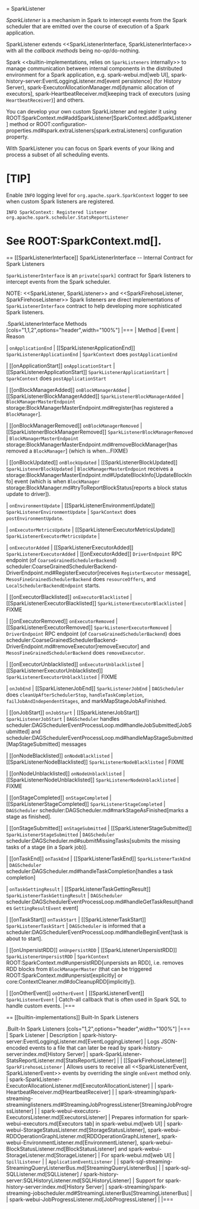 = SparkListener

*SparkListener* is a mechanism in Spark to intercept events from the Spark scheduler that are emitted over the course of execution of a Spark application.

SparkListener extends <<SparkListenerInterface, SparkListenerInterface>> with all the _callback methods_ being no-op/do-nothing.

Spark <<builtin-implementations, relies on `SparkListeners` internally>> to manage communication between internal components in the distributed environment for a Spark application, e.g. spark-webui.md[web UI], spark-history-server:EventLoggingListener.md[event persistence] (for History Server), spark-ExecutorAllocationManager.md[dynamic allocation of executors], spark-HeartbeatReceiver.md[keeping track of executors (using `HeartbeatReceiver`)] and others.

You can develop your own custom SparkListener and register it using ROOT:SparkContext.md#addSparkListener[SparkContext.addSparkListener] method or ROOT:configuration-properties.md#spark.extraListeners[spark.extraListeners] configuration property.

With SparkListener you can focus on Spark events of your liking and process a subset of all scheduling events.

[TIP]
====
Enable `INFO` logging level for `org.apache.spark.SparkContext` logger to see when custom Spark listeners are registered.

```
INFO SparkContext: Registered listener org.apache.spark.scheduler.StatsReportListener
```

See ROOT:SparkContext.md[].
====

== [[SparkListenerInterface]] SparkListenerInterface -- Internal Contract for Spark Listeners

`SparkListenerInterface` is an `private[spark]` contract for Spark listeners to intercept events from the Spark scheduler.

NOTE: <<SparkListener, SparkListener>> and <<SparkFirehoseListener, SparkFirehoseListener>> Spark listeners are direct implementations of `SparkListenerInterface` contract to help developing more sophisticated Spark listeners.

.SparkListenerInterface Methods
[cols="1,1,2",options="header",width="100%"]
|===
| Method
| Event
| Reason

| `onApplicationEnd`
| [[SparkListenerApplicationEnd]] `SparkListenerApplicationEnd` | `SparkContext` does `postApplicationEnd`

| [[onApplicationStart]] `onApplicationStart`
| [[SparkListenerApplicationStart]] `SparkListenerApplicationStart`
| `SparkContext` does `postApplicationStart`

| [[onBlockManagerAdded]] `onBlockManagerAdded`
| [[SparkListenerBlockManagerAdded]] `SparkListenerBlockManagerAdded`
| `BlockManagerMasterEndpoint` storage:BlockManagerMasterEndpoint.md#register[has registered a `BlockManager`].

| [[onBlockManagerRemoved]] `onBlockManagerRemoved`
| [[SparkListenerBlockManagerRemoved]] `SparkListenerBlockManagerRemoved`
| `BlockManagerMasterEndpoint` storage:BlockManagerMasterEndpoint.md#removeBlockManager[has removed a `BlockManager`] (which is when...FIXME)

| [[onBlockUpdated]] `onBlockUpdated`
| [[SparkListenerBlockUpdated]] `SparkListenerBlockUpdated`
| `BlockManagerMasterEndpoint` receives a storage:BlockManagerMasterEndpoint.md#UpdateBlockInfo[UpdateBlockInfo] event (which is when `BlockManager` storage:BlockManager.md#tryToReportBlockStatus[reports a block status update to driver]).

| `onEnvironmentUpdate`
| [[SparkListenerEnvironmentUpdate]] `SparkListenerEnvironmentUpdate`
| `SparkContext` does `postEnvironmentUpdate`.

| `onExecutorMetricsUpdate`
| [[SparkListenerExecutorMetricsUpdate]] `SparkListenerExecutorMetricsUpdate`
|

| `onExecutorAdded`
| [[SparkListenerExecutorAdded]] `SparkListenerExecutorAdded`
| [[onExecutorAdded]] `DriverEndpoint` RPC endpoint (of `CoarseGrainedSchedulerBackend`) scheduler:CoarseGrainedSchedulerBackend-DriverEndpoint.md#RegisterExecutor[receives `RegisterExecutor` message], `MesosFineGrainedSchedulerBackend` does `resourceOffers`, and `LocalSchedulerBackendEndpoint` starts.

| [[onExecutorBlacklisted]] `onExecutorBlacklisted`
| [[SparkListenerExecutorBlacklisted]] `SparkListenerExecutorBlacklisted`
| FIXME

| [[onExecutorRemoved]] `onExecutorRemoved`
| [[SparkListenerExecutorRemoved]] `SparkListenerExecutorRemoved`
| `DriverEndpoint` RPC endpoint (of `CoarseGrainedSchedulerBackend`) does
scheduler:CoarseGrainedSchedulerBackend-DriverEndpoint.md#removeExecutor[removeExecutor] and `MesosFineGrainedSchedulerBackend` does `removeExecutor`.

| [[onExecutorUnblacklisted]] `onExecutorUnblacklisted`
| [[SparkListenerExecutorUnblacklisted]] `SparkListenerExecutorUnblacklisted`
| FIXME

| `onJobEnd`
| [[SparkListenerJobEnd]] `SparkListenerJobEnd`
| `DAGScheduler` does `cleanUpAfterSchedulerStop`, `handleTaskCompletion`, `failJobAndIndependentStages`, and markMapStageJobAsFinished.

| [[onJobStart]] `onJobStart`
| [[SparkListenerJobStart]] `SparkListenerJobStart`
| `DAGScheduler` handles scheduler:DAGSchedulerEventProcessLoop.md#handleJobSubmitted[JobSubmitted] and scheduler:DAGSchedulerEventProcessLoop.md#handleMapStageSubmitted[MapStageSubmitted] messages

| [[onNodeBlacklisted]] `onNodeBlacklisted`
| [[SparkListenerNodeBlacklisted]] `SparkListenerNodeBlacklisted`
| FIXME

| [[onNodeUnblacklisted]] `onNodeUnblacklisted`
| [[SparkListenerNodeUnblacklisted]] `SparkListenerNodeUnblacklisted`
| FIXME

| [[onStageCompleted]] `onStageCompleted`
| [[SparkListenerStageCompleted]] `SparkListenerStageCompleted`
| `DAGScheduler` scheduler:DAGScheduler.md#markStageAsFinished[marks a stage as finished].

| [[onStageSubmitted]] `onStageSubmitted`
| [[SparkListenerStageSubmitted]] `SparkListenerStageSubmitted`
| `DAGScheduler` scheduler:DAGScheduler.md#submitMissingTasks[submits the missing tasks of a stage (in a Spark job)].

| [[onTaskEnd]] `onTaskEnd`
| [[SparkListenerTaskEnd]] `SparkListenerTaskEnd`
| `DAGScheduler` scheduler:DAGScheduler.md#handleTaskCompletion[handles a task completion]

| `onTaskGettingResult`
| [[SparkListenerTaskGettingResult]] `SparkListenerTaskGettingResult`
| `DAGScheduler` scheduler:DAGSchedulerEventProcessLoop.md#handleGetTaskResult[handles `GettingResultEvent` event]

| [[onTaskStart]] `onTaskStart`
| [[SparkListenerTaskStart]] `SparkListenerTaskStart`
| `DAGScheduler` is informed that a scheduler:DAGSchedulerEventProcessLoop.md#handleBeginEvent[task is about to start].

| [[onUnpersistRDD]] `onUnpersistRDD`
| [[SparkListenerUnpersistRDD]] `SparkListenerUnpersistRDD`
| `SparkContext` ROOT:SparkContext.md#unpersistRDD[unpersists an RDD], i.e. removes RDD blocks from `BlockManagerMaster` (that can be triggered ROOT:SparkContext.md#unpersist[explicitly] or core:ContextCleaner.md#doCleanupRDD[implicitly]).

| [[onOtherEvent]] `onOtherEvent`
| [[SparkListenerEvent]] `SparkListenerEvent`
| Catch-all callback that is often used in Spark SQL to handle custom events.
|===

== [[builtin-implementations]] Built-In Spark Listeners

.Built-In Spark Listeners
[cols="1,2",options="header",width="100%"]
|===
| Spark Listener | Description
| spark-history-server:EventLoggingListener.md[EventLoggingListener] | Logs JSON-encoded events to a file that can later be read by spark-history-server:index.md[History Server]
| spark-SparkListener-StatsReportListener.md[StatsReportListener] |
| [[SparkFirehoseListener]] `SparkFirehoseListener` | Allows users to receive all <<SparkListenerEvent, SparkListenerEvent>> events by overriding the single `onEvent` method only.
| spark-SparkListener-ExecutorAllocationListener.md[ExecutorAllocationListener] |
| spark-HeartbeatReceiver.md[HeartbeatReceiver] |
| spark-streaming/spark-streaming-streaminglisteners.md#StreamingJobProgressListener[StreamingJobProgressListener] |
| spark-webui-executors-ExecutorsListener.md[ExecutorsListener] | Prepares information for spark-webui-executors.md[Executors tab] in spark-webui.md[web UI]
| spark-webui-StorageStatusListener.md[StorageStatusListener], spark-webui-RDDOperationGraphListener.md[RDDOperationGraphListener], spark-webui-EnvironmentListener.md[EnvironmentListener], spark-webui-BlockStatusListener.md[BlockStatusListener] and spark-webui-StorageListener.md[StorageListener] | For spark-webui.md[web UI]
| `SpillListener` |
| `ApplicationEventListener` |
| spark-sql-streaming-StreamingQueryListenerBus.md[StreamingQueryListenerBus] |
| spark-sql-SQLListener.md[SQLListener] / spark-history-server:SQLHistoryListener.md[SQLHistoryListener] | Support for spark-history-server:index.md[History Server]
| spark-streaming/spark-streaming-jobscheduler.md#StreamingListenerBus[StreamingListenerBus] |
| spark-webui-JobProgressListener.md[JobProgressListener] |
|===
